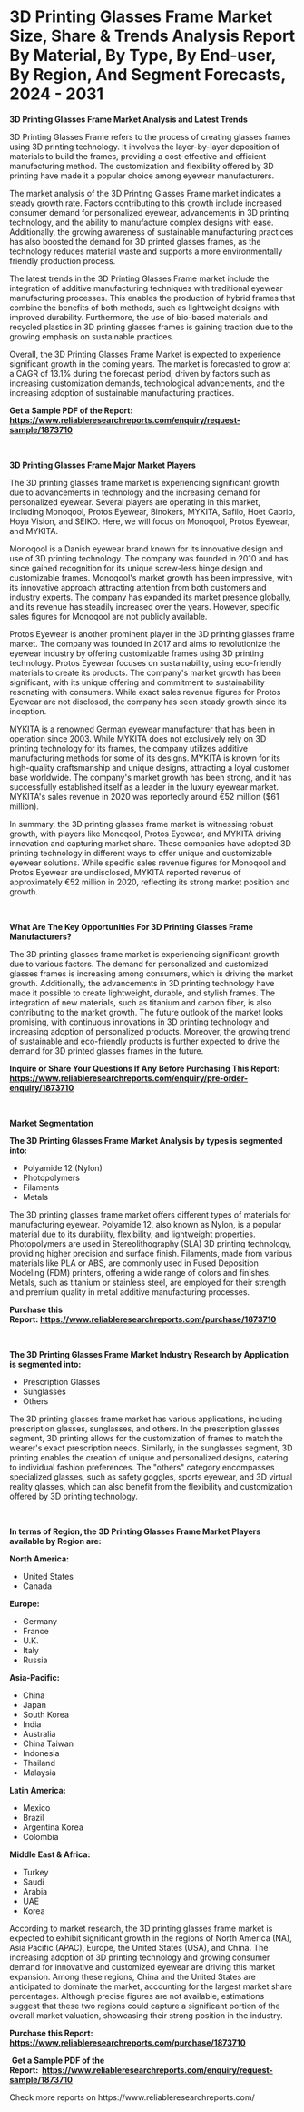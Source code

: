 <p><h1>3D Printing Glasses Frame Market Size, Share & Trends Analysis Report By Material, By Type, By End-user, By Region, And Segment Forecasts, 2024 - 2031</h1></p><p><strong>3D Printing Glasses Frame Market Analysis and Latest Trends</strong></p>
<p><p>3D Printing Glasses Frame refers to the process of creating glasses frames using 3D printing technology. It involves the layer-by-layer deposition of materials to build the frames, providing a cost-effective and efficient manufacturing method. The customization and flexibility offered by 3D printing have made it a popular choice among eyewear manufacturers.</p><p>The market analysis of the 3D Printing Glasses Frame market indicates a steady growth rate. Factors contributing to this growth include increased consumer demand for personalized eyewear, advancements in 3D printing technology, and the ability to manufacture complex designs with ease. Additionally, the growing awareness of sustainable manufacturing practices has also boosted the demand for 3D printed glasses frames, as the technology reduces material waste and supports a more environmentally friendly production process.</p><p>The latest trends in the 3D Printing Glasses Frame market include the integration of additive manufacturing techniques with traditional eyewear manufacturing processes. This enables the production of hybrid frames that combine the benefits of both methods, such as lightweight designs with improved durability. Furthermore, the use of bio-based materials and recycled plastics in 3D printing glasses frames is gaining traction due to the growing emphasis on sustainable practices.</p><p>Overall, the 3D Printing Glasses Frame Market is expected to experience significant growth in the coming years. The market is forecasted to grow at a CAGR of 13.1% during the forecast period, driven by factors such as increasing customization demands, technological advancements, and the increasing adoption of sustainable manufacturing practices.</p></p>
<p><strong>Get a Sample PDF of the Report:&nbsp; <a href="https://www.reliableresearchreports.com/enquiry/request-sample/1873710">https://www.reliableresearchreports.com/enquiry/request-sample/1873710</a></strong></p>
<p>&nbsp;</p>
<p><strong>3D Printing Glasses Frame Major Market Players</strong></p>
<p><p>The 3D printing glasses frame market is experiencing significant growth due to advancements in technology and the increasing demand for personalized eyewear. Several players are operating in this market, including Monoqool, Protos Eyewear, Binokers, MYKITA, Safilo, Hoet Cabrio, Hoya Vision, and SEIKO. Here, we will focus on Monoqool, Protos Eyewear, and MYKITA.</p><p>Monoqool is a Danish eyewear brand known for its innovative design and use of 3D printing technology. The company was founded in 2010 and has since gained recognition for its unique screw-less hinge design and customizable frames. Monoqool's market growth has been impressive, with its innovative approach attracting attention from both customers and industry experts. The company has expanded its market presence globally, and its revenue has steadily increased over the years. However, specific sales figures for Monoqool are not publicly available.</p><p>Protos Eyewear is another prominent player in the 3D printing glasses frame market. The company was founded in 2017 and aims to revolutionize the eyewear industry by offering customizable frames using 3D printing technology. Protos Eyewear focuses on sustainability, using eco-friendly materials to create its products. The company's market growth has been significant, with its unique offering and commitment to sustainability resonating with consumers. While exact sales revenue figures for Protos Eyewear are not disclosed, the company has seen steady growth since its inception.</p><p>MYKITA is a renowned German eyewear manufacturer that has been in operation since 2003. While MYKITA does not exclusively rely on 3D printing technology for its frames, the company utilizes additive manufacturing methods for some of its designs. MYKITA is known for its high-quality craftsmanship and unique designs, attracting a loyal customer base worldwide. The company's market growth has been strong, and it has successfully established itself as a leader in the luxury eyewear market. MYKITA's sales revenue in 2020 was reportedly around €52 million ($61 million).</p><p>In summary, the 3D printing glasses frame market is witnessing robust growth, with players like Monoqool, Protos Eyewear, and MYKITA driving innovation and capturing market share. These companies have adopted 3D printing technology in different ways to offer unique and customizable eyewear solutions. While specific sales revenue figures for Monoqool and Protos Eyewear are undisclosed, MYKITA reported revenue of approximately €52 million in 2020, reflecting its strong market position and growth.</p></p>
<p>&nbsp;</p>
<p><strong>What Are The Key Opportunities For 3D Printing Glasses Frame Manufacturers?</strong></p>
<p><p>The 3D printing glasses frame market is experiencing significant growth due to various factors. The demand for personalized and customized glasses frames is increasing among consumers, which is driving the market growth. Additionally, the advancements in 3D printing technology have made it possible to create lightweight, durable, and stylish frames. The integration of new materials, such as titanium and carbon fiber, is also contributing to the market growth. The future outlook of the market looks promising, with continuous innovations in 3D printing technology and increasing adoption of personalized products. Moreover, the growing trend of sustainable and eco-friendly products is further expected to drive the demand for 3D printed glasses frames in the future.</p></p>
<p><strong>Inquire or Share Your Questions If Any Before Purchasing This Report: <a href="https://www.reliableresearchreports.com/enquiry/pre-order-enquiry/1873710">https://www.reliableresearchreports.com/enquiry/pre-order-enquiry/1873710</a></strong></p>
<p>&nbsp;</p>
<p><strong>Market Segmentation</strong></p>
<p><strong>The 3D Printing Glasses Frame Market Analysis by types is segmented into:</strong></p>
<p><ul><li>Polyamide 12 (Nylon)</li><li>Photopolymers</li><li>Filaments</li><li>Metals</li></ul></p>
<p><p>The 3D printing glasses frame market offers different types of materials for manufacturing eyewear. Polyamide 12, also known as Nylon, is a popular material due to its durability, flexibility, and lightweight properties. Photopolymers are used in Stereolithography (SLA) 3D printing technology, providing higher precision and surface finish. Filaments, made from various materials like PLA or ABS, are commonly used in Fused Deposition Modeling (FDM) printers, offering a wide range of colors and finishes. Metals, such as titanium or stainless steel, are employed for their strength and premium quality in metal additive manufacturing processes.</p></p>
<p><strong>Purchase this Report:&nbsp;<a href="https://www.reliableresearchreports.com/purchase/1873710">https://www.reliableresearchreports.com/purchase/1873710</a></strong></p>
<p>&nbsp;</p>
<p><strong>The 3D Printing Glasses Frame Market Industry Research by Application is segmented into:</strong></p>
<p><ul><li>Prescription Glasses</li><li>Sunglasses</li><li>Others</li></ul></p>
<p><p>The 3D printing glasses frame market has various applications, including prescription glasses, sunglasses, and others. In the prescription glasses segment, 3D printing allows for the customization of frames to match the wearer's exact prescription needs. Similarly, in the sunglasses segment, 3D printing enables the creation of unique and personalized designs, catering to individual fashion preferences. The "others" category encompasses specialized glasses, such as safety goggles, sports eyewear, and 3D virtual reality glasses, which can also benefit from the flexibility and customization offered by 3D printing technology.</p></p>
<p>&nbsp;</p>
<p><strong>In terms of Region, the 3D Printing Glasses Frame Market Players available by Region are:</strong></p>
<p>
    <p> <strong> North America: </strong>
        <ul>
            <li>United States</li>
            <li>Canada</li>
        </ul>
        </p> 
    <p> <strong> Europe: </strong>
        <ul>
            <li>Germany</li>
            <li>France</li>
            <li>U.K.</li>
            <li>Italy</li>
            <li>Russia</li>
        </ul>
        </p> 
    <p> <strong> Asia-Pacific: </strong>
        <ul>
            <li>China</li>
            <li>Japan</li>
            <li>South Korea</li>
            <li>India</li>
            <li>Australia</li>
            <li>China Taiwan</li>
            <li>Indonesia</li>
            <li>Thailand</li>
            <li>Malaysia</li>
        </ul>
        </p> 
    <p> <strong> Latin America: </strong>
        <ul>
            <li>Mexico</li>
            <li>Brazil</li>
            <li>Argentina Korea</li>
            <li>Colombia</li>
        </ul>
        </p> 
    <p> <strong> Middle East & Africa: </strong>
        <ul>
            <li>Turkey</li>
            <li>Saudi</li>
            <li>Arabia</li>
            <li>UAE</li>
            <li>Korea</li>
        </ul>
    </p>
    </p>
<p><p>According to market research, the 3D printing glasses frame market is expected to exhibit significant growth in the regions of North America (NA), Asia Pacific (APAC), Europe, the United States (USA), and China. The increasing adoption of 3D printing technology and growing consumer demand for innovative and customized eyewear are driving this market expansion. Among these regions, China and the United States are anticipated to dominate the market, accounting for the largest market share percentages. Although precise figures are not available, estimations suggest that these two regions could capture a significant portion of the overall market valuation, showcasing their strong position in the industry.</p></p>
<p><strong>Purchase this Report: <a href="https://www.reliableresearchreports.com/purchase/1873710">https://www.reliableresearchreports.com/purchase/1873710</a></strong></p>
<p>&nbsp;<strong>Get a Sample PDF of the Report:&nbsp;&nbsp;<a href="https://www.reliableresearchreports.com/enquiry/request-sample/1873710">https://www.reliableresearchreports.com/enquiry/request-sample/1873710</a></strong></p>
<p><strong></strong></p>
<p>Check more reports on https://www.reliableresearchreports.com/</p>